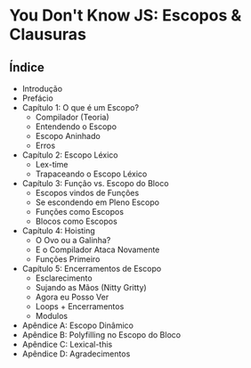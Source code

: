 # You Don't Know JS: Escopos & Clausuras

## Índice

* Introdução
* Prefácio
* Capítulo 1: O que é um Escopo?
	* Compilador (Teoria)
	* Entendendo o Escopo
	* Escopo Aninhado
	* Erros
* Capítulo 2: Escopo Léxico
	* Lex-time
	* Trapaceando o Escopo Léxico
* Capítulo 3: Função vs. Escopo do Bloco
	* Escopos vindos de Funções
	* Se escondendo em Pleno Escopo
	* Funções como Escopos
	* Blocos como Escopos
* Capítulo 4: Hoisting
	* O Ovo ou a Galinha?
	* E o Compilador Ataca Novamente
	* Funções Primeiro
* Capítulo 5: Encerramentos de Escopo
	* Esclarecimento
	* Sujando as Mãos (Nitty Gritty)
	* Agora eu Posso Ver
	* Loops + Encerramentos
	* Modulos
* Apêndice A: Escopo Dinâmico
* Apêndice B: Polyfilling no Escopo do Bloco
* Apêndice C: Lexical-this
* Apêndice D: Agradecimentos
